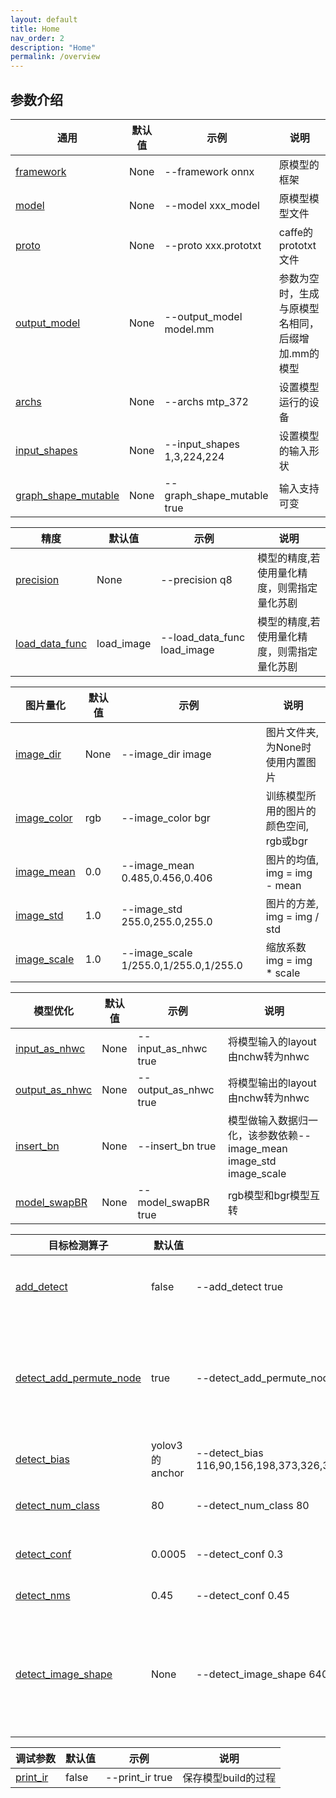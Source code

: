 ```yaml
---
layout: default
title: Home
nav_order: 2
description: "Home"
permalink: /overview
---
```



## 参数介绍
| 通用         | 默认值   | 示例     | 说明 |
| ----         | ----    | ----  | ---- |
| [framework](#framework)    | None    | --framework onnx | 原模型的框架                 |
| [model](#model)    | None    | --model xxx_model | 原模型模型文件                          |
| [proto](#proto)    | None    | --proto xxx.prototxt | caffe的prototxt文件 |
| [output_model](#output_model)    | None    | --output_model model.mm | 参数为空时，生成与原模型名相同，后缀增加.mm的模型 |
| [archs](#archs)    | None    | --archs mtp_372 | 设置模型运行的设备 |
| [input_shapes](#input_shapes)    | None    | --input_shapes 1,3,224,224 | 设置模型的输入形状 |
| [graph_shape_mutable](#graph_shape_mutable)    | None    | --graph_shape_mutable true | 输入支持可变 |


| 精度         | 默认值   | 示例     | 说明 |
| ----         | ----    | ----  | ---- |
| [precision](#precision)    | None    | --precision q8 | 模型的精度,若使用量化精度，则需指定量化苏剧 |
| [load_data_func](#load_data_func)    | load_image    | --load_data_func load_image | 模型的精度,若使用量化精度，则需指定量化苏剧 |

| 图片量化  | 默认值   | 示例     | 说明 |
| ----         | ----    | ----  | ---- |
| [image_dir](#load_image)    | None    | --image_dir image  | 图片文件夹,为None时使用内置图片                 |
| [image_color](#load_image)  | rgb     | --image_color bgr   | 训练模型所用的图片的颜色空间, rgb或bgr          |
| [image_mean](#load_image)   | 0.0     | --image_mean 0.485,0.456,0.406    | 图片的均值, img = img - mean          |
| [image_std](#load_image)    | 1.0     | --image_std 255.0,255.0,255.0   | 图片的方差, img = img / std           |
| [image_scale](#load_image)  | 1.0     | --image_scale 1/255.0,1/255.0,1/255.0 | 缩放系数   img = img * scale  |


| 模型优化         | 默认值   | 示例     | 说明 |
| ----         | ----    | ----  | ---- |
| [input_as_nhwc](#input_as_nhwc)    | None    | --input_as_nhwc true | 将模型输入的layout由nchw转为nhwc |
| [output_as_nhwc](#output_as_nhwc)    | None    | --output_as_nhwc true | 将模型输出的layout由nchw转为nhwc |
| [insert_bn](#insert_bn)    | None    | --insert_bn true | 模型做输入数据归一化，该参数依赖--image_mean image_std image_scale |
| [model_swapBR](#model_swapBR)    | None    | --model_swapBR true | rgb模型和bgr模型互转 |

| 目标检测算子         | 默认值   | 示例     | 说明 |
| ----         | ----    | ----  | ---- |
| [add_detect](#add_detect)  | false    | --add_detect true | 向网络增加目标检测大算子 |
| [detect_add_permute_node](#add_detect) | true    | --detect_add_permute_node true | 目标检测算子只支持nhwc，使用permute转换layput |
| [detect_bias](#add_detect) | yolov3的anchor    | --detect_bias 116,90,156,198,373,326,30,61,62,45,59,119,10,13,16,30,33,23 | anchor box |
| [detect_num_class](#add_detect) | 80    | --detect_num_class 80 | 目标检测的类别数 |
| [detect_conf](#add_detect) | 0.0005    | --detect_conf 0.3 | 目标检测的置信度 |
| [detect_nms](#add_detect)  | 0.45    | --detect_conf 0.45 | nms的阈值 |
| [detect_image_shape](#add_detect)  | None    | --detect_image_shape 640,640 | 目标检测图片的shape，默认根据input shape推导 |

| 调试参数         | 默认值   | 示例     | 说明 |
| ----         | ----    | ----  | ---- |
| [print_ir](#print_ir)    | false    | --print_ir true | 保存模型build的过程                 |

